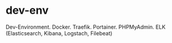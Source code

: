 # dev-env
Dev-Environment. Docker. Traefik. Portainer. PHPMyAdmin. ELK (Elasticsearch, Kibana, Logstach, Filebeat) 
